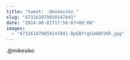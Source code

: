 ```yaml
---
title: "tweet: .@mikesiko "
slug: "473161079850147841"
date: "2014-06-01T17:56:07+00:00"
images:
  - "473161079850147841-BpEBfrgCUAAR1KR.jpg"
---
```

.@mikesiko 